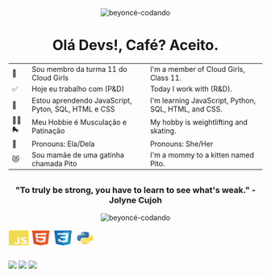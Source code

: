 <div style="text-align:center">
    <img src="https://media1.tenor.com/m/KVGu1K7h7NoAAAAC/beyonce-beyonc%C3%A9.gif" width="200" height="190" alt="beyoncé-codando">
</div>

<h1 align="center"> Olá Devs!, Café? Aceito. </h1>

|     |                                        |                                                        |
|----------|--------------------------------------------------|--------------------------------------------------------------|
| 🥇      | Sou membro da turma 11 do Cloud Girls            | I'm a member of Cloud Girls, Class 11.                      |
| ✅       | Hoje eu trabalho com (P&D)                       | Today I work with (R&D).                                    |
| 🧠       | Estou aprendendo JavaScript, Pyton, SQL, HTML e CSS | I'm learning JavaScript, Python, SQL, HTML, and CSS.     |
| 🏋️‍♀️🛼     | Meu Hobbie é Musculação e Patinação             | My hobby is weightlifting and skating.                      |
| 💃       | Pronouns: Ela/Dela                               | Pronouns: She/Her                                           |
| 😻       | Sou mamãe de uma gatinha chamada Pito           | I'm a mommy to a kitten named Pito.                         |

  
  ##
  <h3 align="center">"To truly be strong, you have to learn to see what's weak." - Jolyne Cujoh</h3> 

  <div style="text-align:center">
    <img src="https://media1.tenor.com/m/N2dvfB8jX88AAAAd/jojo-jolyne.gif" width="300" height="140" alt="beyoncé-codando">
</div>
  

  <div style="display: inline_block"><br>
  <img align="center" alt="Rafa-Js" height="30" width="40" src="https://raw.githubusercontent.com/devicons/devicon/master/icons/javascript/javascript-plain.svg">
  <img align="center" alt="Rafa-HTML" height="30" width="40" src="https://raw.githubusercontent.com/devicons/devicon/master/icons/html5/html5-original.svg">
  <img align="center" alt="Rafa-CSS" height="30" width="40" src="https://raw.githubusercontent.com/devicons/devicon/master/icons/css3/css3-original.svg">
  <img align="center" alt="Rafa-Python" height="30" width="40" src="https://raw.githubusercontent.com/devicons/devicon/master/icons/python/python-original.svg">
 </div>

  ##
 <div> 
 <a href="https://www.instagram.com/rios.rquel/" target="_blank"><img src="https://img.shields.io/badge/-Instagram-%23E4405F?style=for-the-badge&logo=instagram&logoColor=white" target="_blank"></a>
  <a href = "mailto:raquel.nmr14@gmail.com"><img src="https://img.shields.io/badge/-Gmail-%23333?style=for-the-badge&logo=gmail&logoColor=white" target="_blank"></a>
  <a href="https://www.linkedin.com/in/raquel-rios-analista-de-projetos" target="_blank"><img src="https://img.shields.io/badge/-LinkedIn-%230077B5?style=for-the-badge&logo=linkedin&logoColor=white" target="_blank"></a> 
</div>
